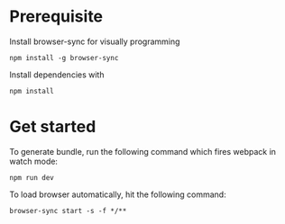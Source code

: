 # Prerequisite
Install browser-sync for visually programming
```
npm install -g browser-sync
```

Install dependencies with
```
npm install
```

# Get started

To generate bundle, run the following command which fires webpack in watch mode:
```
npm run dev
```

To load browser automatically, hit the following command:
```
browser-sync start -s -f */**
```